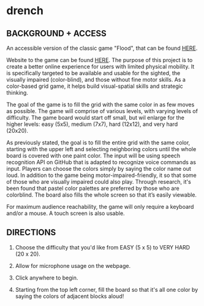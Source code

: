# drench

## BACKGROUND + ACCESS
An accessible version of the classic game "Flood", that can be found [HERE](https://www.chiark.greenend.org.uk/~sgtatham/puzzles/js/flood.html).

Website to the game can be found [HERE](https://kattaque.github.io/drench/). The purpose of this project is to create a better online experience for users with limited physical mobility. It is specifically targeted to be available and usable for the sighted, the visually impaired (color-blind), and those without fine motor skills. As a color-based grid game, it helps build visual-spatial skills and strategic thinking. 

The goal of the game is to fill the grid with the same color in as few moves as possible. The game will comprise of various levels, with varying levels of difficulty. The game board would start off small, but wil enlarge for the higher levels: easy (5x5), medium (7x7), hard (12x12), and very hard (20x20).

 As previously stated, the goal is to fill the entire grid with the same color, starting with the upper left and selecting neighboring colors until the whole board is covered with one paint color. The input will be using speech recognition API on GitHub that is adapted to  recognize voice commands as input. Players can choose the colors simply by saying the color name out loud. In addition to the game being motor-impaired-friendly, it so that some of those who are visually impaired could also play. Through research, it's been found that pastel color palettes are preferred by those who are colorblind. The board also fills the whole screen so that it’s easily viewable.
 
For maximum audience reachability, the game will only require a keyboard and/or a mouse. A touch screen is also usable.

## DIRECTIONS
1. Choose the difficulty that you'd like from EASY (5 x 5) to VERY HARD (20 x 20).

2. Allow for microphone usage on the webpage.

3. Click anywhere to begin.

4. Starting from the top left corner, fill the board so that it's all one color by saying the colors of adjacent blocks aloud! 
